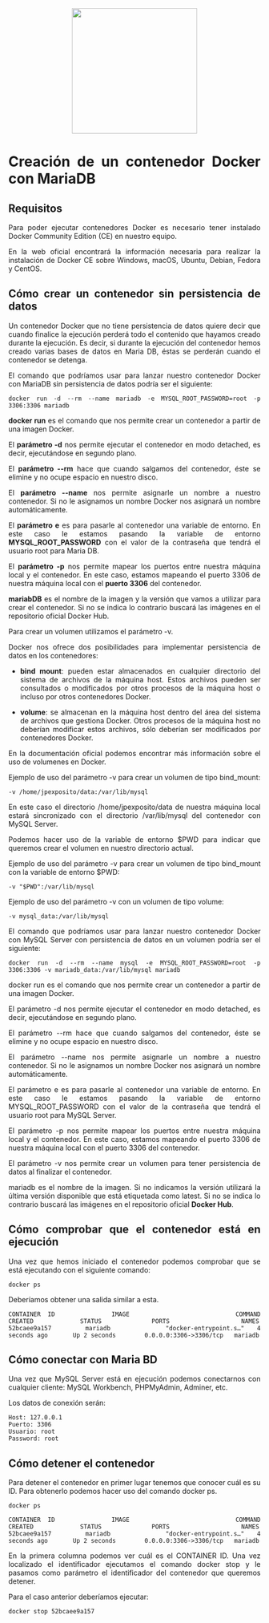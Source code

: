 <div align="justify">

<div align="center">
<img src="https://i0.wp.com/productiveclue.com/wp-content/uploads/2022/12/mariaDb.jpeg?w=900&ssl=1" width="250px"/>
</div>

# Creación de un contenedor Docker con MariaDB

## Requisitos

Para poder ejecutar contenedores Docker es necesario tener instalado Docker Community Edition (CE) en nuestro equipo.

En la web oficial encontrará la información necesaria para realizar la instalación de Docker CE sobre Windows, macOS, Ubuntu, Debian, Fedora y CentOS.

## Cómo crear un contenedor sin persistencia de datos

Un contenedor Docker que no tiene persistencia de datos quiere decir que cuando finalice la ejecución perderá todo el contenido que hayamos creado durante la ejecución. Es decir, si durante la ejecución del contenedor hemos creado varias bases de datos en Maria DB, éstas se perderán cuando el contenedor se detenga.

El comando que podríamos usar para lanzar nuestro contenedor Docker con MariaDB sin persistencia de datos podría ser el siguiente:

```
docker run -d --rm --name mariadb -e MYSQL_ROOT_PASSWORD=root -p 3306:3306 mariadb
```

__docker run__ es el comando que nos permite crear un contenedor a partir de una imagen Docker.

El __parámetro -d__ nos permite ejecutar el contenedor en modo detached, es decir, ejecutándose en segundo plano.

El __parámetro --rm__ hace que cuando salgamos del contenedor, éste se elimine y no ocupe espacio en nuestro disco.

El __parámetro --name__ nos permite asignarle un nombre a nuestro contenedor. Si no le asignamos un nombre Docker nos asignará un nombre automáticamente.

El __parámetro e__ es para pasarle al contenedor una variable de entorno. En este caso le estamos pasando la variable de entorno __MYSQL_ROOT_PASSWORD__ con el valor de la contraseña que tendrá el usuario root para Maria DB.

El __parámetro -p__ nos permite mapear los puertos entre nuestra máquina local y el contenedor. En este caso, estamos mapeando el puerto 3306 de nuestra máquina local con el __puerto 3306__ del contenedor.

__mariabDB__ es el nombre de la imagen y la versión que vamos a utilizar para crear el contenedor. Si no se indica lo contrario buscará las imágenes en el repositorio oficial Docker Hub.

Para crear un volumen utilizamos el parámetro -v.

Docker nos ofrece dos posibilidades para implementar persistencia de datos en los contenedores:

- __bind mount__: pueden estar almacenados en cualquier directorio del sistema de archivos de la máquina host. Estos archivos pueden ser consultados o modificados por otros procesos de la máquina host o incluso por otros contenedores Docker.

- __volume__: se almacenan en la máquina host dentro del área del sistema de archivos que gestiona Docker. Otros procesos de la máquina host no deberían modificar estos archivos, sólo deberían ser modificados por contenedores Docker.


En la documentación oficial podemos encontrar más información sobre el uso de volumenes en Docker.

Ejemplo de uso del parámetro -v para crear un volumen de tipo bind_mount:

```
-v /home/jpexposito/data:/var/lib/mysql
```

En este caso el directorio /home/jpexposito/data de nuestra máquina local estará sincronizado con el directorio /var/lib/mysql del contenedor con MySQL Server.

Podemos hacer uso de la variable de entorno $PWD para indicar que queremos crear el volumen en nuestro directorio actual.

Ejemplo de uso del parámetro -v para crear un volumen de tipo bind_mount con la variable de entorno $PWD:

```
-v "$PWD":/var/lib/mysql
```

Ejemplo de uso del parámetro -v con un volumen de tipo volume:

```
-v mysql_data:/var/lib/mysql
```

El comando que podríamos usar para lanzar nuestro contenedor Docker con MySQL Server con persistencia de datos en un volumen podría ser el siguiente:

```
docker run -d --rm --name mysql -e MYSQL_ROOT_PASSWORD=root -p 3306:3306 -v mariadb_data:/var/lib/mysql mariadb
```

docker run es el comando que nos permite crear un contenedor a partir de una imagen Docker.

El parámetro -d nos permite ejecutar el contenedor en modo detached, es decir, ejecutándose en segundo plano.

El parámetro --rm hace que cuando salgamos del contenedor, éste se elimine y no ocupe espacio en nuestro disco.

El parámetro --name nos permite asignarle un nombre a nuestro contenedor. Si no le asignamos un nombre Docker nos asignará un nombre automáticamente.

El parámetro e es para pasarle al contenedor una variable de entorno. En este caso le estamos pasando la variable de entorno MYSQL_ROOT_PASSWORD con el valor de la contraseña que tendrá el usuario root para MySQL Server.

El parámetro -p nos permite mapear los puertos entre nuestra máquina local y el contenedor. En este caso, estamos mapeando el puerto 3306 de nuestra máquina local con el puerto 3306 del contenedor.

El parámetro -v nos permite crear un volumen para tener persistencia de datos al finalizar el contenedor.

mariadb es el nombre de la imagen. Si no indicamos la versión utilizará la última versión disponible que está etiquetada como latest. Si no se indica lo contrario buscará las imágenes en el repositorio oficial __Docker Hub__.

## Cómo comprobar que el contenedor está en ejecución

Una vez que hemos iniciado el contenedor podemos comprobar que se está ejecutando con el siguiente comando:

```
docker ps
```

Deberíamos obtener una salida similar a esta.

```
CONTAINER ID        IMAGE               COMMAND                  CREATED             STATUS              PORTS                    NAMES
52bcaee9a157        mariadb             "docker-entrypoint.s…"   4 seconds ago       Up 2 seconds        0.0.0.0:3306->3306/tcp   mariadb
```

## Cómo conectar con Maria BD

Una vez que MySQL Server está en ejecución podemos conectarnos con cualquier cliente: MySQL Workbench, PHPMyAdmin, Adminer, etc.

Los datos de conexión serán:

```
Host: 127.0.0.1
Puerto: 3306
Usuario: root
Password: root
```

## Cómo detener el contenedor

Para detener el contenedor en primer lugar tenemos que conocer cuál es su ID. Para obtenerlo podemos hacer uso del comando docker ps.

```
docker ps
```
```
CONTAINER ID        IMAGE               COMMAND                  CREATED             STATUS              PORTS                    NAMES
52bcaee9a157        mariadb             "docker-entrypoint.s…"   4 seconds ago       Up 2 seconds        0.0.0.0:3306->3306/tcp   mariadb
```

En la primera columna podemos ver cuál es el CONTAINER ID. Una vez localizado el identificador ejecutamos el comando docker stop y le pasamos como parámetro el identificador del contenedor que queremos detener.

Para el caso anterior deberíamos ejecutar:

```
docker stop 52bcaee9a157
```


</div>